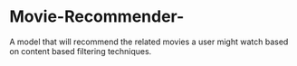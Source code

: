 # Movie-Recommender-
A model that will recommend the related movies a user might watch based on content based filtering techniques. 
